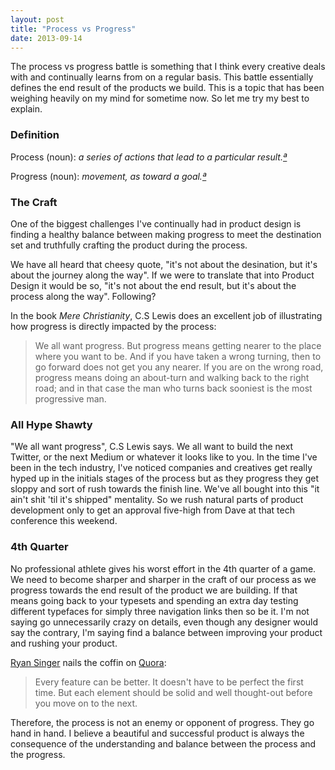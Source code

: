 ```yaml
---
layout: post
title: "Process vs Progress"
date: 2013-09-14
---
```



The process vs progress battle is something that I think every creative deals with and continually learns from on a regular basis. This battle essentially defines the end result of the products we build. This is a topic that has been weighing heavily on my mind for sometime now. So let me try my best to explain.

### Definition

Process (noun): _a series of actions that lead to a particular result.[ª](http://www.merriam-webster.com/dictionary/process")_

Progress (noun): _movement, as toward a goal.[ª](http://www.thefreedictionary.com/progress)_

### The Craft

One of the biggest challenges I've continually had in product design is finding a healthy balance between making progress to meet the destination set and truthfully crafting the product during the process.

We have all heard that cheesy quote, "it's not about the desination, but it's about the journey along the way". If we were to translate that into Product Design it would be so, "it's not about the end result, but it's about the process along the way". Following?

In the book _Mere Christianity_, C.S Lewis does an excellent job of illustrating how progress is directly impacted by the process:

>We all want progress. But progress means getting nearer to the place where you want to be. And if you have taken a wrong turning, then to go forward does not get you any nearer. If you are on the wrong road, progress means doing an about-turn and walking back to the right road; and in that case the man who turns back sooniest is the most progressive man.

### All Hype Shawty

"We all want progress", C.S Lewis says. We all want to build the next Twitter, or the next Medium or whatever it looks like to you. In the time I've been in the tech industry, I've noticed companies and creatives get really hyped up in the initials stages of the process but as they progress they get sloppy and sort of rush towards the finish line. We've all bought into this "it ain't shit 'til it's shipped" mentality. So we rush natural parts of product development only to get an approval five-high from Dave at that tech conference this weekend.

### 4th Quarter

No professional athlete gives his worst effort in the 4th quarter of a game. We need to become sharper and sharper in the craft of our process as we progress towards the end result of the product we are building. If that means going back to your typesets and spending an extra day testing different typefaces for simply three navigation links then so be it. I'm not saying go unnecessarily crazy on details, even though any designer would say the contrary, I'm saying find a balance between improving your product and rushing your product.

[Ryan Singer](https://twitter.com/rjs) nails the coffin on [Quora](http://www.quora.com/Internet-Startups/Should-I-focus-on-a-good-user-experience-or-push-something-out-quickly/answer/Ryan-Singer?srid=2BA&share=1):

>Every feature can be better. It doesn't have to be perfect the first time. But each element should be solid and well thought-out before you move on to the next.

Therefore, the process is not an enemy or opponent of progress. They go hand in hand. I believe a beautiful and successful product is always the consequence of the understanding and balance between the process and the progress.
